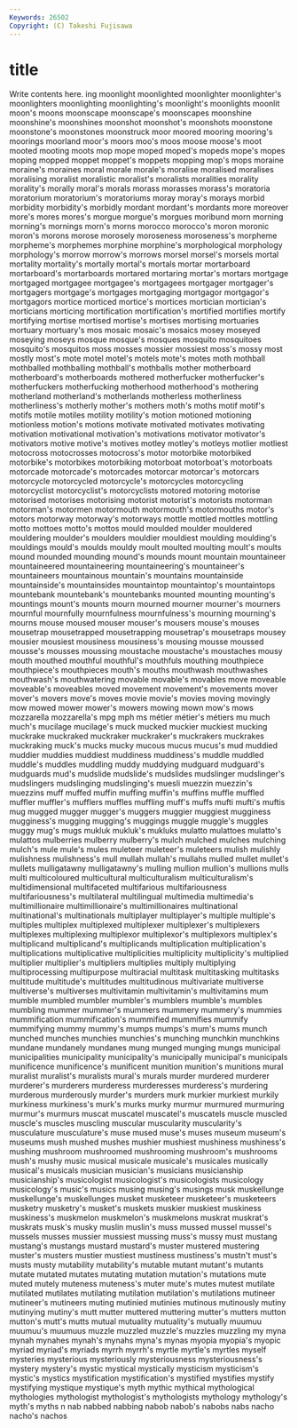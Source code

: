 ```yaml
---
Keywords: 26502 
Copyright: (C) Takeshi Fujisawa
---
```


# title

Write contents here.
ing moonlight moonlighted moonlighter moonlighter's moonlighters moonlighting moonlighting's moonlight's moonlights
moonlit moon's moons moonscape moonscape's moonscapes moonshine moonshine's moonshines moonshot
moonshot's moonshots moonstone moonstone's moonstones moonstruck moor moored mooring mooring's
moorings moorland moor's moors moo's moos moose moose's moot mooted
mooting moots mop mope moped moped's mopeds mope's mopes moping
mopped moppet moppet's moppets mopping mop's mops moraine moraine's moraines
moral morale morale's moralise moralised moralises moralising moralist moralistic moralist's
moralists moralities morality morality's morally moral's morals morass morasses morass's
moratoria moratorium moratorium's moratoriums moray moray's morays morbid morbidity morbidity's
morbidly mordant mordant's mordants more moreover more's mores mores's morgue
morgue's morgues moribund morn morning morning's mornings morn's morns morocco
morocco's moron moronic moron's morons morose morosely moroseness moroseness's morpheme
morpheme's morphemes morphine morphine's morphological morphology morphology's morrow morrow's morrows
morsel morsel's morsels mortal mortality mortality's mortally mortal's mortals mortar
mortarboard mortarboard's mortarboards mortared mortaring mortar's mortars mortgage mortgaged mortgagee
mortgagee's mortgagees mortgager mortgager's mortgagers mortgage's mortgages mortgaging mortgagor mortgagor's
mortgagors mortice morticed mortice's mortices mortician mortician's morticians morticing mortification
mortification's mortified mortifies mortify mortifying mortise mortised mortise's mortises mortising
mortuaries mortuary mortuary's mos mosaic mosaic's mosaics mosey moseyed moseying
moseys mosque mosque's mosques mosquito mosquitoes mosquito's mosquitos moss mosses
mossier mossiest moss's mossy most mostly most's mote motel motel's
motels mote's motes moth mothball mothballed mothballing mothball's mothballs mother
motherboard motherboard's motherboards mothered motherfucker motherfucker's motherfuckers motherfucking motherhood motherhood's
mothering motherland motherland's motherlands motherless motherliness motherliness's motherly mother's mothers
moth's moths motif motif's motifs motile motiles motility motility's motion
motioned motioning motionless motion's motions motivate motivated motivates motivating motivation
motivational motivation's motivations motivator motivator's motivators motive motive's motives motley
motley's motleys motlier motliest motocross motocrosses motocross's motor motorbike motorbiked
motorbike's motorbikes motorbiking motorboat motorboat's motorboats motorcade motorcade's motorcades motorcar
motorcar's motorcars motorcycle motorcycled motorcycle's motorcycles motorcycling motorcyclist motorcyclist's motorcyclists
motored motoring motorise motorised motorises motorising motorist motorist's motorists motorman
motorman's motormen motormouth motormouth's motormouths motor's motors motorway motorway's motorways
mottle mottled mottles mottling motto mottoes motto's mottos mould moulded
moulder mouldered mouldering moulder's moulders mouldier mouldiest moulding moulding's mouldings
mould's moulds mouldy moult moulted moulting moult's moults mound mounded
mounding mound's mounds mount mountain mountaineer mountaineered mountaineering mountaineering's mountaineer's
mountaineers mountainous mountain's mountains mountainside mountainside's mountainsides mountaintop mountaintop's mountaintops
mountebank mountebank's mountebanks mounted mounting mounting's mountings mount's mounts mourn
mourned mourner mourner's mourners mournful mournfully mournfulness mournfulness's mourning mourning's
mourns mouse moused mouser mouser's mousers mouse's mouses mousetrap mousetrapped
mousetrapping mousetrap's mousetraps mousey mousier mousiest mousiness mousiness's mousing mousse
moussed mousse's mousses moussing moustache moustache's moustaches mousy mouth mouthed
mouthful mouthful's mouthfuls mouthing mouthpiece mouthpiece's mouthpieces mouth's mouths mouthwash
mouthwashes mouthwash's mouthwatering movable movable's movables move moveable moveable's moveables
moved movement movement's movements mover mover's movers move's moves movie
movie's movies moving movingly mow mowed mower mower's mowers mowing
mown mow's mows mozzarella mozzarella's mpg mph ms métier métier's
métiers mu much much's mucilage mucilage's muck mucked muckier muckiest
mucking muckrake muckraked muckraker muckraker's muckrakers muckrakes muckraking muck's mucks
mucky mucous mucus mucus's mud muddied muddier muddies muddiest muddiness
muddiness's muddle muddled muddle's muddles muddling muddy muddying mudguard mudguard's
mudguards mud's mudslide mudslide's mudslides mudslinger mudslinger's mudslingers mudslinging mudslinging's
muesli muezzin muezzin's muezzins muff muffed muffin muffing muffin's muffins
muffle muffled muffler muffler's mufflers muffles muffling muff's muffs mufti
mufti's muftis mug mugged mugger mugger's muggers muggier muggiest mugginess
mugginess's mugging mugging's muggings muggle muggle's muggles muggy mug's mugs
mukluk mukluk's mukluks mulatto mulattoes mulatto's mulattos mulberries mulberry mulberry's
mulch mulched mulches mulching mulch's mule mule's mules muleteer muleteer's
muleteers mulish mulishly mulishness mulishness's mull mullah mullah's mullahs mulled
mullet mullet's mullets mulligatawny mulligatawny's mulling mullion mullion's mullions mulls
multi multicoloured multicultural multiculturalism multiculturalism's multidimensional multifaceted multifarious multifariousness multifariousness's
multilateral multilingual multimedia multimedia's multimillionaire multimillionaire's multimillionaires multinational multinational's multinationals
multiplayer multiplayer's multiple multiple's multiples multiplex multiplexed multiplexer multiplexer's multiplexers
multiplexes multiplexing multiplexor multiplexor's multiplexors multiplex's multiplicand multiplicand's multiplicands multiplication
multiplication's multiplications multiplicative multiplicities multiplicity multiplicity's multiplied multiplier multiplier's multipliers
multiplies multiply multiplying multiprocessing multipurpose multiracial multitask multitasking multitasks multitude
multitude's multitudes multitudinous multivariate multiverse multiverse's multiverses multivitamin multivitamin's multivitamins
mum mumble mumbled mumbler mumbler's mumblers mumble's mumbles mumbling mummer
mummer's mummers mummery mummery's mummies mummification mummification's mummified mummifies mummify
mummifying mummy mummy's mumps mumps's mum's mums munch munched munches
munchies munchies's munching munchkin munchkins mundane mundanely mundanes mung munged
munging mungs municipal municipalities municipality municipality's municipally municipal's municipals munificence
munificence's munificent munition munition's munitions mural muralist muralist's muralists mural's
murals murder murdered murderer murderer's murderers murderess murderesses murderess's murdering
murderous murderously murder's murders murk murkier murkiest murkily murkiness murkiness's
murk's murks murky murmur murmured murmuring murmur's murmurs muscat muscatel
muscatel's muscatels muscle muscled muscle's muscles muscling muscular muscularity muscularity's
musculature musculature's muse mused muse's muses museum museum's museums mush
mushed mushes mushier mushiest mushiness mushiness's mushing mushroom mushroomed mushrooming
mushroom's mushrooms mush's mushy music musical musicale musicale's musicales musically
musical's musicals musician musician's musicians musicianship musicianship's musicologist musicologist's musicologists
musicology musicology's music's musics musing musing's musings musk muskellunge muskellunge's
muskellunges musket musketeer musketeer's musketeers musketry musketry's musket's muskets muskier
muskiest muskiness muskiness's muskmelon muskmelon's muskmelons muskrat muskrat's muskrats musk's
musky muslin muslin's muss mussed mussel mussel's mussels musses mussier
mussiest mussing muss's mussy must mustang mustang's mustangs mustard mustard's
muster mustered mustering muster's musters mustier mustiest mustiness mustiness's mustn't
must's musts musty mutability mutability's mutable mutant mutant's mutants mutate
mutated mutates mutating mutation mutation's mutations mute muted mutely muteness
muteness's muter mute's mutes mutest mutilate mutilated mutilates mutilating mutilation
mutilation's mutilations mutineer mutineer's mutineers muting mutinied mutinies mutinous mutinously
mutiny mutinying mutiny's mutt mutter muttered muttering mutter's mutters mutton
mutton's mutt's mutts mutual mutuality mutuality's mutually muumuu muumuu's muumuus
muzzle muzzled muzzle's muzzles muzzling my myna mynah mynahes mynah's
mynahs myna's mynas myopia myopia's myopic myriad myriad's myriads myrrh
myrrh's myrtle myrtle's myrtles myself mysteries mysterious mysteriously mysteriousness mysteriousness's
mystery mystery's mystic mystical mystically mysticism mysticism's mystic's mystics mystification
mystification's mystified mystifies mystify mystifying mystique mystique's myth mythic mythical
mythological mythologies mythologist mythologist's mythologists mythology mythology's myth's myths n
nab nabbed nabbing nabob nabob's nabobs nabs nacho nacho's nachos

